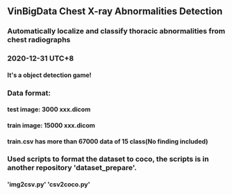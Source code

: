 ## VinBigData Chest X-ray Abnormalities Detection
### Automatically localize and classify thoracic abnormalities from chest radiographs
### 2020-12-31 UTC+8
#### It's a object detection game!

### Data format:
#### test image: 3000 xxx.dicom
#### train image: 15000 xxx.dicom
#### train.csv has more than 67000 data of 15 class(No finding included)

### Used scripts to format the dataset to coco, the scripts is in another repository 'dataset_prepare'.
#### 'img2csv.py' 'csv2coco.py'